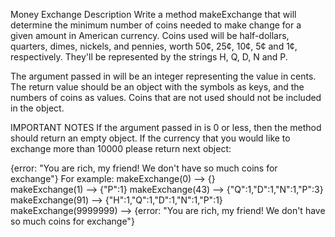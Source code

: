 Money Exchange
Description
Write a method makeExchange that will determine the minimum number of coins needed to make change for a given amount in American currency. Coins used will be half-dollars, quarters, dimes, nickels, and pennies, worth 50¢, 25¢, 10¢, 5¢ and 1¢, respectively. They'll be represented by the strings H, Q, D, N and P.

The argument passed in will be an integer representing the value in cents. The return value should be an object with the symbols as keys, and the numbers of coins as values. Coins that are not used should not be included in the object.

IMPORTANT NOTES
If the argument passed in is 0 or less, then the method should return an empty object. If the currency that you would like to exchange more than 10000 please return next object:

   {error: "You are rich, my friend! We don't have so much coins for exchange"}
For example:
  makeExchange(0)  --> {}</br>
  makeExchange(1)  --> {"P":1}
  makeExchange(43) --> {"Q":1,"D":1,"N":1,"P":3}
  makeExchange(91) --> {"H":1,"Q":1,"D":1,"N":1,"P":1}
  makeExchange(9999999)  --> {error: "You are rich, my friend! We don't have so much coins for exchange"}
